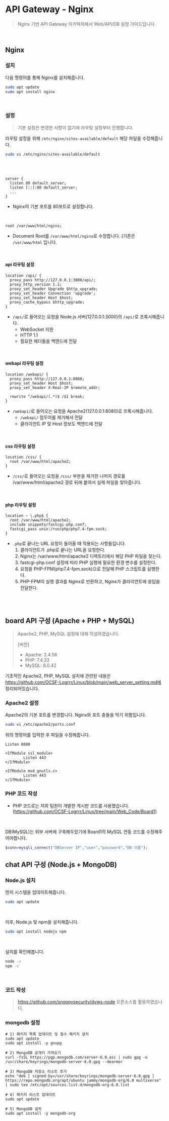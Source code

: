 # API Gateway - Nginx

> Nginx 기반 API Gateway 아키텍처에서 Web/API/DB 설정 가이드입니다.

</br>

## Nginx

### 설치

다음 명령어를 통해 Nginx를 설치해줍니다.

```bash
sudo apt update
sudo apt install nginx
```

</br>

### 설정

> 기본 설정은 변경한 사항이 없기에 라우팅 설정부터 진행합니다.

라우팅 설정을 위해 `/etc/nginx/sites-available/default` 해당 파일을 수정해줍니다.

```bash
sudo vi /etc/nginx/sites-available/default
```

</br></br>

```plaintext
server {
  listen 80 default_server;
  listen [::]:80 default_server;
  ...
}
```

- Nginx의 기본 포트를 80포트로 설정합니다.

</br>

```plaintext
root /var/www/html/nginx;
```

- Document Root를 `/var/www/html/nginx`로 수정합니다. (기존은 `/var/www/html` 입니다.

</br>

#### api 라우팅 설정

```plaintext
location /api/ {
  proxy_pass http://127.0.0.1:3000/api/;
  proxy_http_version 1.1;
  proxy_set_header Upgrade $http_upgrade;
  proxy_set_header Connection 'upgrade';
  proxy_set_header Host $host;
  proxy_cache_bypass $http_upgrade;
}
```

- `/api/`로 들어오는 요청을 Node.js 서버(127.0.0.1:3000)의 `/api/`로 프록시해줍니다.
  - WebSocket 지원
  - HTTP 1.1
  - 필요한 헤더들을 백엔드에 전달

</br>

#### webapi 라우팅 설정

```plaintext
location /webapi/ {
  proxy_pass http://127.0.0.1:8080;
  proxy_set_header Host $host;
  proxy_set_header X-Real-IP $remote_addr;

  rewrite ^/webapi/(.*)$ /$1 break;
}
```

- `/webapi/`로 들어오는 요청을 Apache2(127.0.0.1:8080)로 프록시해줍니다.
    - `/webapi/` 접두어를 제거해서 전달
    - 클라이언트 IP 및 Host 정보도 백엔드에 전달

</br>

#### css 라우팅 설정

```plaintext
location /css/ {
  root /var/www/html/apache2;
}
```

- `/css/`로 들어오는 요청을 `/css/` 부분을 제거한 나머지 경로를 /var/www/html/apache2 경로 뒤에 붙여서 실제 파일을 찾아줍니다.

</br>

#### php 라우팅 설정

```plaintext
location ~ \.php$ {
  root /var/www/html/apache2;
  include snippets/fastcgi-php.conf;
  fastcgi_pass unix:/run/php/php7.4-fpm.sock;
}
```

- `.php`로 끝나는 URL 요청이 들어올 때 적용되는 사항들입니다.
  1. 클라이언트가 .php로 끝나는 URL을 요청한다.
  2. Nginx는 /var/www/html/apache2 디렉토리에서 해당 PHP 파일을 찾는다.
  3. fastcgi-php.conf 설정에 따라 PHP 실행에 필요한 환경 변수를 설정한다.
  4. 요청을 PHP-FPM(php7.4-fpm.sock)으로 전달해 PHP 스크립트를 실행한다.
  5. PHP-FPM이 실행 결과를 Nginx로 반환하고, Nginx가 클라이언트에 응답을 전달한다.

</br></br>


## board API 구성 (Apache + PHP + MySQL)

> Apache2, PHP, MySQL 설정에 대해 작성하였습니다.
>
> [버전]
> - Apache: 2.4.58
> - PHP: 7.4.33
> - MySQL: 8.0.42

기초적인 Apache2, PHP, MySQL 설치에 관련된 내용은 https://github.com/OCSF-Logrrr/Linux/blob/main/web_server_setting.md에 정리되어있습니다.

### Apache2 설정

Apache2의 기본 포트를 변경합니다. Nginx와 포트 충돌을 막기 위함입니다.

```bash
sudo vi /etc/apache2/ports.conf
```

위의 명령어를 입력한 후 파일을 수정해줍니다.

```plaintext
Listen 8080

<IfModule ssl_module>
        Listen 443
</IfModule>

<IfModule mod_gnutls.c>
        Listen 443
</IfModule>
```


### PHP 코드 작성
- PHP 코드로는 저희 팀원이 개발한 게시판 코드를 사용했습니다. (https://github.com/OCSF-Logrrr/Linux/tree/main/Web_Code/Board1)

</br>

DB(MySQL)는 외부 서버에 구축해두었기에 Board1의 MySQL 연동 코드를 수정해주어야합니다.

```php
$conn=mysqli_connect("DBServer IP","user","password","DB 이름");
```


## chat API 구성 (Node.js + MongoDB)

### Node.js 설치

먼저 시스템을 업데이트해줍니다.

```bash
sudo apt update
```

</br>

이후, Node.js 및 npm을 설치해줍니다.

```bash
sudo apt install nodejs npm
```

</br>

설치를 확인해봅니다.

```bash
node -v
npm -v
```

</br>

### 코드 작성
> https://github.com/snoopysecurity/dvws-node 오픈소스를 활용하였습니다.


### mongodb 설정

```bahs
# 1) 패키지 목록 업데이트 및 필수 패키지 설치
sudo apt update
sudo apt install -y gnupg

# 2) MongoDB 공개키 가져오기
curl -fsSL https://pgp.mongodb.com/server-6.0.asc | sudo gpg -o /usr/share/keyrings/mongodb-server-6.0.gpg --dearmor

# 3) MongoDB 저장소 리스트 추가
echo "deb [ signed-by=/usr/share/keyrings/mongodb-server-6.0.gpg ] https://repo.mongodb.org/apt/ubuntu jammy/mongodb-org/6.0 multiverse" | sudo tee /etc/apt/sources.list.d/mongodb-org-6.0.list

# 4) 패키지 리스트 업데이트
sudo apt update

# 5) MongoDB 설치
sudo apt install -y mongodb-org
```

